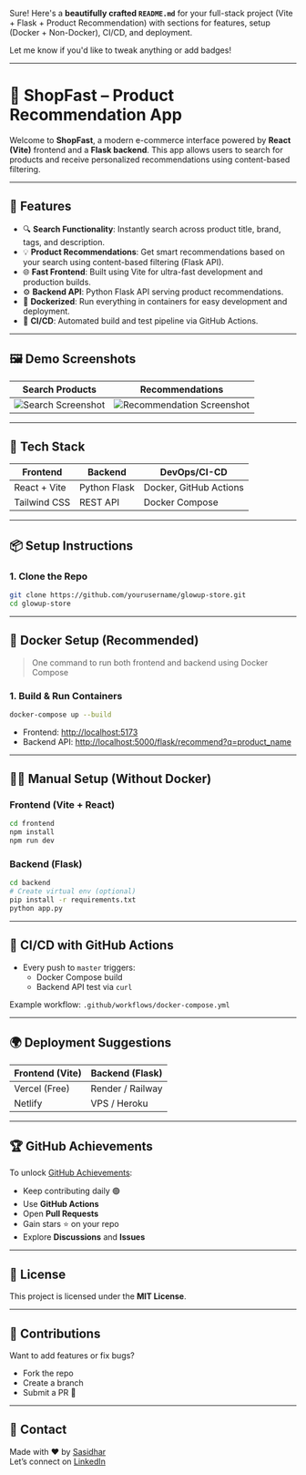 Sure! Here's a **beautifully crafted `README.md`** for your full-stack project (Vite + Flask + Product Recommendation) with sections for features, setup (Docker + Non-Docker), CI/CD, and deployment.

Let me know if you'd like to tweak anything or add badges!

---

# 🌟 ShopFast – Product Recommendation App

Welcome to **ShopFast**, a modern e-commerce interface powered by **React (Vite)** frontend and a **Flask backend**. This app allows users to search for products and receive personalized recommendations using content-based filtering.

---

## 🚀 Features

- 🔍 **Search Functionality**: Instantly search across product title, brand, tags, and description.
- 💡 **Product Recommendations**: Get smart recommendations based on your search using content-based filtering (Flask API).
- 🌐 **Fast Frontend**: Built using Vite for ultra-fast development and production builds.
- ⚙️ **Backend API**: Python Flask API serving product recommendations.
- 🐳 **Dockerized**: Run everything in containers for easy development and deployment.
- 🔁 **CI/CD**: Automated build and test pipeline via GitHub Actions.

---

## 🖼️ Demo Screenshots

| Search Products                         | Recommendations                          |
|----------------------------------------|------------------------------------------|
| ![Search Screenshot](assets/search.png) | ![Recommendation Screenshot](assets/recommend.png) |

---

## 🧰 Tech Stack

| Frontend       | Backend     | DevOps/CI-CD     |
|----------------|-------------|------------------|
| React + Vite   | Python Flask| Docker, GitHub Actions |
| Tailwind CSS   | REST API    | Docker Compose   |

---

## 📦 Setup Instructions

### 1. Clone the Repo

```bash
git clone https://github.com/yourusername/glowup-store.git
cd glowup-store
```

---

## 🐳 Docker Setup (Recommended)

> One command to run both frontend and backend using Docker Compose

### 1. Build & Run Containers

```bash
docker-compose up --build
```

- Frontend: [http://localhost:5173](http://localhost:5173)
- Backend API: [http://localhost:5000/flask/recommend?q=product_name](http://localhost:5000/flask/recommend?q=product_name)

---

## 🧑‍💻 Manual Setup (Without Docker)

### Frontend (Vite + React)

```bash
cd frontend
npm install
npm run dev
```

### Backend (Flask)

```bash
cd backend
# Create virtual env (optional)
pip install -r requirements.txt
python app.py
```

---

## 🔄 CI/CD with GitHub Actions

- Every push to `master` triggers:
  - Docker Compose build
  - Backend API test via `curl`

Example workflow: `.github/workflows/docker-compose.yml`

---

## 🌍 Deployment Suggestions

| Frontend (Vite) | Backend (Flask) |
|-----------------|-----------------|
| Vercel (Free)   | Render / Railway |
| Netlify         | VPS / Heroku     |

---

## 🏆 GitHub Achievements

To unlock [GitHub Achievements](https://docs.github.com/en/account-and-profile/setting-up-and-managing-your-github-profile/customizing-your-profile/managing-achievements-on-your-profile):
- Keep contributing daily 🟢
- Use **GitHub Actions**
- Open **Pull Requests**
- Gain stars ⭐ on your repo
- Explore **Discussions** and **Issues**

---

## 📄 License

This project is licensed under the **MIT License**.

---

## 🤝 Contributions

Want to add features or fix bugs?
- Fork the repo
- Create a branch
- Submit a PR 🚀

---

## 📧 Contact

Made with ❤️ by [Sasidhar](https://github.com/Sasidharveerni)  
Let’s connect on [LinkedIn](https://linkedin.com/in/yourprofile)
